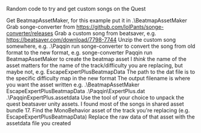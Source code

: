 Random code to try and get custom songs on the Quest

Get BeatmapAssetMaker, for this example put it in .\BeatmapAssetMaker
Grab songe-converter from https://github.com/lolPants/songe-converter/releases
Grab a custom song from beatsaver, e.g. https://beatsaver.com/download/7798-7744
Unzip the custom song somewhere, e.g. .\Paqqin
run songe-converter to convert the song from old format to the new format, e.g. songe-converter Paqqin
run BeatmapAssetMaker to create the beatmap asset
	I *think* the name of the asset matters for the name of the track/difficulty you are replacing, but maybe not, e.g. EscapeExpertPlusBeatmapData
	The path to the dat file is to the specific difficulty map in the new format
	The output filename is where you want the asset written
	e.g. .\BeatmapAssetMaker EscapeExpertPlusBeatmapData .\Paqqin\ExpertPlus.dat .\PaqqinExpertPlus.assetdata
Use the tool of your choice to unpack the quest beatsaver unity assets.  I found most of the songs in shared asset bundle 17.
Find the MonoBehavior asset of the track you're replacing (e.g. EscapeExpertPlusBeatmapData)
Replace the raw data of that asset with the assetdata file  you created